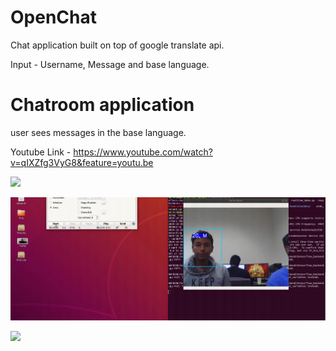 # OpenChat
Chat application built on top of google translate api.

Input - Username, Message and base language.

# Chatroom application 

user sees messages in the base language.

Youtube Link - https://www.youtube.com/watch?v=qIXZfg3VyG8&feature=youtu.be


![](AL-fred.gif)


![](Age_Detection.gif)


![](CRoss-talk.gif)
